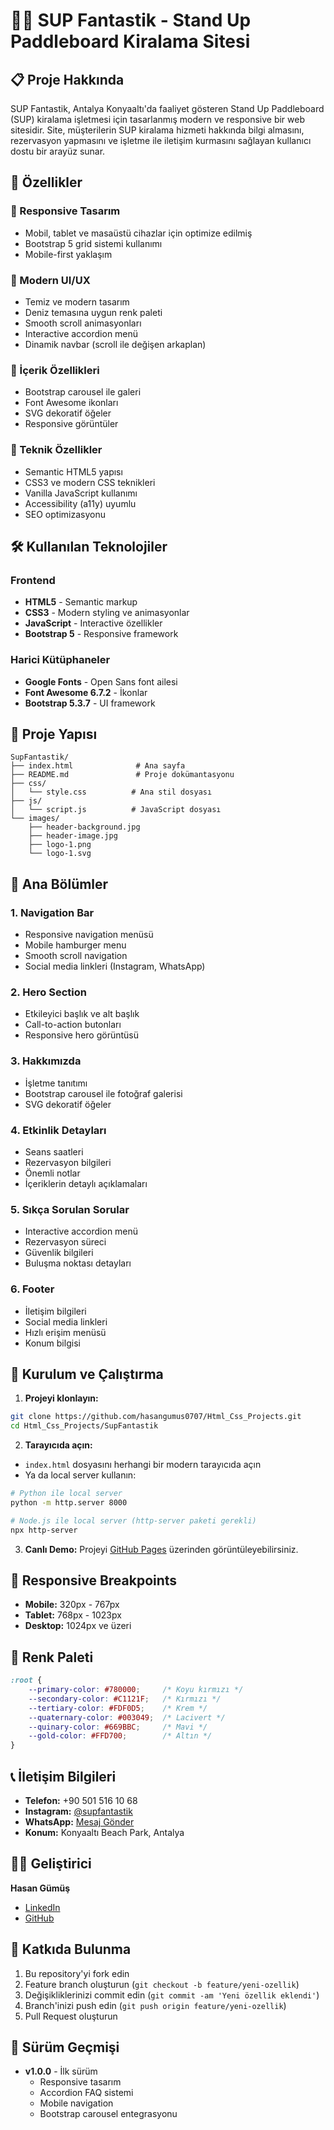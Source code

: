 # 🏄‍♂️ SUP Fantastik - Stand Up Paddleboard Kiralama Sitesi


## 📋 Proje Hakkında

SUP Fantastik, Antalya Konyaaltı'da faaliyet gösteren Stand Up Paddleboard (SUP) kiralama işletmesi için tasarlanmış modern ve responsive bir web sitesidir. Site, müşterilerin SUP kiralama hizmeti hakkında bilgi almasını, rezervasyon yapmasını ve işletme ile iletişim kurmasını sağlayan kullanıcı dostu bir arayüz sunar.

## 🌟 Özellikler

### 📱 Responsive Tasarım
- Mobil, tablet ve masaüstü cihazlar için optimize edilmiş
- Bootstrap 5 grid sistemi kullanımı
- Mobile-first yaklaşım

### 🎨 Modern UI/UX
- Temiz ve modern tasarım
- Deniz temasına uygun renk paleti
- Smooth scroll animasyonları
- Interactive accordion menü
- Dinamik navbar (scroll ile değişen arkaplan)

### 📸 İçerik Özellikleri
- Bootstrap carousel ile galeri
- Font Awesome ikonları
- SVG dekoratif öğeler
- Responsive görüntüler

### 🔧 Teknik Özellikler
- Semantic HTML5 yapısı
- CSS3 ve modern CSS teknikleri
- Vanilla JavaScript kullanımı
- Accessibility (a11y) uyumlu
- SEO optimizasyonu

## 🛠 Kullanılan Teknolojiler

### Frontend
- **HTML5** - Semantic markup
- **CSS3** - Modern styling ve animasyonlar
- **JavaScript** - Interactive özellikler
- **Bootstrap 5** - Responsive framework

### Harici Kütüphaneler
- **Google Fonts** - Open Sans font ailesi
- **Font Awesome 6.7.2** - İkonlar
- **Bootstrap 5.3.7** - UI framework

## 📁 Proje Yapısı

```
SupFantastik/
├── index.html              # Ana sayfa
├── README.md               # Proje dokümantasyonu
├── css/
│   └── style.css          # Ana stil dosyası
├── js/
│   └── script.js          # JavaScript dosyası
└── images/
    ├── header-background.jpg
    ├── header-image.jpg
    ├── logo-1.png
    └── logo-1.svg
```

## 🎯 Ana Bölümler

### 1. Navigation Bar
- Responsive navigation menüsü
- Mobile hamburger menu
- Smooth scroll navigation
- Social media linkleri (Instagram, WhatsApp)

### 2. Hero Section
- Etkileyici başlık ve alt başlık
- Call-to-action butonları
- Responsive hero görüntüsü

### 3. Hakkımızda
- İşletme tanıtımı
- Bootstrap carousel ile fotoğraf galerisi
- SVG dekoratif öğeler

### 4. Etkinlik Detayları
- Seans saatleri
- Rezervasyon bilgileri
- Önemli notlar
- İçeriklerin detaylı açıklamaları

### 5. Sıkça Sorulan Sorular
- Interactive accordion menü
- Rezervasyon süreci
- Güvenlik bilgileri
- Buluşma noktası detayları

### 6. Footer
- İletişim bilgileri
- Social media linkleri
- Hızlı erişim menüsü
- Konum bilgisi

## 🚀 Kurulum ve Çalıştırma

1. **Projeyi klonlayın:**
```bash
git clone https://github.com/hasangumus0707/Html_Css_Projects.git
cd Html_Css_Projects/SupFantastik
```

2. **Tarayıcıda açın:**
- `index.html` dosyasını herhangi bir modern tarayıcıda açın
- Ya da local server kullanın:
```bash
# Python ile local server
python -m http.server 8000

# Node.js ile local server (http-server paketi gerekli)
npx http-server
```

3. **Canlı Demo:**
Projeyi [GitHub Pages](https://hasangumus0707.github.io/Html_Css_Projects/SupFantastik/) üzerinden görüntüleyebilirsiniz.

## 📱 Responsive Breakpoints

- **Mobile:** 320px - 767px
- **Tablet:** 768px - 1023px
- **Desktop:** 1024px ve üzeri

## 🎨 Renk Paleti

```css
:root {
    --primary-color: #780000;     /* Koyu kırmızı */
    --secondary-color: #C1121F;   /* Kırmızı */
    --tertiary-color: #FDF0D5;    /* Krem */
    --quaternary-color: #003049;  /* Lacivert */
    --quinary-color: #669BBC;     /* Mavi */
    --gold-color: #FFD700;        /* Altın */
}
```

## 📞 İletişim Bilgileri

- **Telefon:** +90 501 516 10 68
- **Instagram:** [@supfantastik](https://www.instagram.com/supfantastik/)
- **WhatsApp:** [Mesaj Gönder](https://wa.me/905015161068)
- **Konum:** Konyaaltı Beach Park, Antalya

## 👨‍💻 Geliştirici

**Hasan Gümüş**
- [LinkedIn](https://www.linkedin.com/in/-hasangumus/)
- [GitHub](https://github.com/hasangumus0707)


## 🤝 Katkıda Bulunma

1. Bu repository'yi fork edin
2. Feature branch oluşturun (`git checkout -b feature/yeni-ozellik`)
3. Değişikliklerinizi commit edin (`git commit -am 'Yeni özellik eklendi'`)
4. Branch'inizi push edin (`git push origin feature/yeni-ozellik`)
5. Pull Request oluşturun

## 📝 Sürüm Geçmişi

- **v1.0.0** - İlk sürüm
  - Responsive tasarım
  - Accordion FAQ sistemi
  - Mobile navigation
  - Bootstrap carousel entegrasyonu

